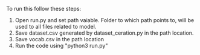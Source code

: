 To run this follow these steps:
1. Open run.py and set path vaiable. Folder to which path points to, will be used to all files related to model.
2. Save dataset.csv generated by dataset_ceration.py in the path location.
3. Save vocab.csv in the path location
4. Run the code using "python3 run.py"  
